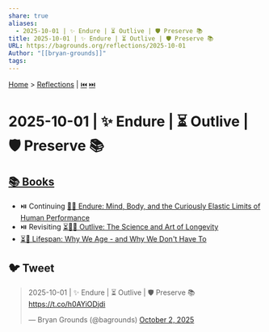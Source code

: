 ```yaml
---
share: true
aliases:
  - 2025-10-01 | ✨ Endure | ⏳ Outlive | 🛡️ Preserve 📚
title: 2025-10-01 | ✨ Endure | ⏳ Outlive | 🛡️ Preserve 📚
URL: https://bagrounds.org/reflections/2025-10-01
Author: "[[bryan-grounds]]"
tags:
---
```

[Home](../index.md) > [Reflections](./index.md) | [⏮️](./2025-09-30.md) [⏭️](./2025-10-02.md)  
# 2025-10-01 | ✨ Endure | ⏳ Outlive | 🛡️ Preserve 📚  
## [📚 Books](../books/index.md)  
- ⏯️ Continuing [💪🧠 Endure: Mind, Body, and the Curiously Elastic Limits of Human Performance](../books/endure-mind-body-and-the-curiously-elastic-limits-of-human-performance.md)  
- ⏯️ Revisiting [⏳🔬🎨 Outlive: The Science and Art of Longevity](../books/outlive.md)  
- [⏳🙅 Lifespan: Why We Age - and Why We Don't Have To](../books/lifespan-why-we-age-and-why-we-dont-have-to.md)  
  
## 🐦 Tweet  
<blockquote class="twitter-tweet" data-theme="dark"><p lang="en" dir="ltr">2025-10-01 | ✨ Endure | ⏳ Outlive | 🛡️ Preserve 📚<a href="https://t.co/h0AYiODjdi">https://t.co/h0AYiODjdi</a></p>&mdash; Bryan Grounds (@bagrounds) <a href="https://twitter.com/bagrounds/status/1973865230657859998?ref_src=twsrc%5Etfw">October 2, 2025</a></blockquote> <script async src="https://platform.twitter.com/widgets.js" charset="utf-8"></script>